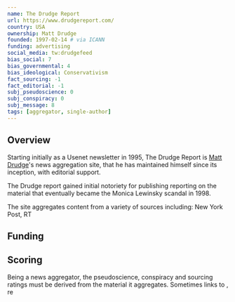 ```yaml
---
name: The Drudge Report
url: https://www.drudgereport.com/
country: USA
ownership: Matt Drudge
founded: 1997-02-14 # via ICANN
funding: advertising
social_media: tw:drudgefeed
bias_social: 7
bias_governmental: 4
bias_ideological: Conservativism
fact_sourcing: -1
fact_editorial: -1
subj_pseudoscience: 0
subj_conspiracy: 0
subj_message: 8
tags: [aggregator, single-author]
---
```


## Overview
Starting initially as a Usenet newsletter in 1995, The Drudge Report is [Matt Drudge](https://en.wikipedia.org/wiki/Matt_Drudge)'s news aggregation site, that he has maintained himself since its inception, with editorial support.

The Drudge report gained initial notoriety for publishing reporting on the material that eventually became the Monica Lewinsky scandal in 1998.

The site aggregates content from a variety of sources including: New York Post, RT

## Funding

## Scoring
Being a news aggregator, the pseudoscience, conspiracy and sourcing ratings must be derived from the material it aggregates. 
Sometimes links to [](https://apnews.com/article/virus-outbreak-race-and-ethnicity-suburbs-health-racial-injustice-7edf9027af1878283f3818d96c54f748), re

